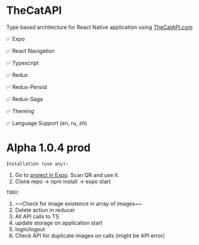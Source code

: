 # TheCatAPI

Type based architecture for React Native application using <a href="https://thecatapi.com">TheCatAPI.com</a>

:white_check_mark: Expo

:white_check_mark: React Navigation

:white_check_mark: Typescript

:white_check_mark: Redux

:white_check_mark: Redux-Persist

:white_check_mark: Redux-Saga

:white_check_mark: Theming

:white_check_mark: Language Support (en, ru, zh)

# Alpha 1.0.4 prod

`Installation (use any):`

<ol>
  <li>Go to <a href="https://expo.dev/@denistepp/thecatapi?release-channel=prod">project in Expo</a>. Scan QR and use it.</li>
  <li>Clone repo -> npm install -> expo start</li>
</ol>

`TODO:`

<ol>
  <li>~~Check for image existence in array of images~~</li>
  <li>Delete action in reducer</li>
  <li>All API calls to TS</li>
  <li>update storage on application start</li>
  <li>login/logout</li>
  <li>Check API for duplicate images on calls (might be API error)</li>
</ol>
